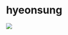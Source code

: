 # hyeonsung

<img src="https://img.shields.io/badge/Firebase-FFCA28?style=flat-square&logo=firebase&logoColor=white"/>
